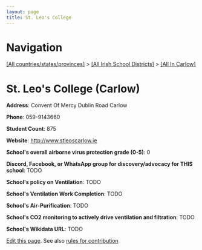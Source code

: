 ```yaml
---
layout: page
title: St. Leo's College
---
```

# Navigation

[[All countries/states/provinces]](../../..) > [[All Irish School Districts]](../..) > [[All In Carlow]](..)

# St. Leo's College (Carlow)

**Address**: Convent Of Mercy Dublin Road Carlow

**Phone**: 059-9143660

**Student Count**: 875

**Website**: <http://www.stleoscarlow.ie>

**School's overall airborne virus protection grade (0-5)**: 0

**Discord, Facebook, or WhatsApp group for discovery/advocacy for THIS school**: TODO

**School's policy on Ventilation**: TODO

**School's Ventilation Work Completion**: TODO

**School's Air-Purification**: TODO

**School's CO2 monitoring to actively drive ventilation and filtration**: TODO

**School's Wikidata URL**: TODO


[Edit this page](https://github.com/ventilate-schools/Ireland/edit/main/./Carlow/St._Leo's_College.md). See also [rules for contribution](../../../contribution-rules/)